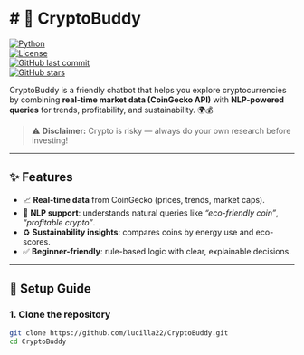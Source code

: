 # # 🤖 CryptoBuddy  

[![Python](https://img.shields.io/badge/Python-3.10+-blue.svg)](https://www.python.org/)  
[![License](https://img.shields.io/badge/License-MIT-green.svg)](LICENSE)  
[![GitHub last commit](https://img.shields.io/github/last-commit/lucilla22/CryptoBuddy)](https://github.com/lucilla22/CryptoBuddy/commits/main)  
[![GitHub stars](https://img.shields.io/github/stars/lucilla22/CryptoBuddy?style=social)](https://github.com/lucilla22/CryptoBuddy/stargazers)  

CryptoBuddy is a friendly chatbot that helps you explore cryptocurrencies by combining **real-time market data (CoinGecko API)** with **NLP-powered queries** for trends, profitability, and sustainability. 🌍💰  

> ⚠️ **Disclaimer:** Crypto is risky — always do your own research before investing!  

---

## ✨ Features  
- 📈 **Real-time data** from CoinGecko (prices, trends, market caps).  
- 🧠 **NLP support**: understands natural queries like *“eco-friendly coin”*, *“profitable crypto”*.  
- ♻️ **Sustainability insights**: compares coins by energy use and eco-scores.  
- ✅ **Beginner-friendly**: rule-based logic with clear, explainable decisions.  

---

## 🚀 Setup Guide  

### 1. Clone the repository  
```bash
git clone https://github.com/lucilla22/CryptoBuddy.git
cd CryptoBuddy

